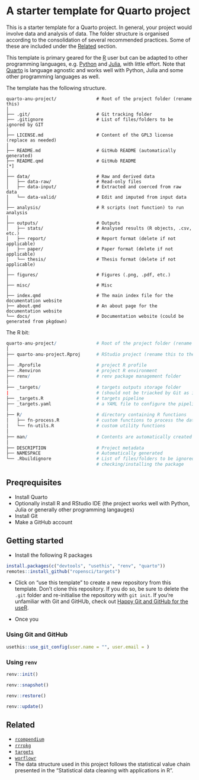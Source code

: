 

<!-- README.md is generated from README.qmd. Please edit that file -->

# A starter template for Quarto project

This is a starter template for a Quarto project. In general, your
project would involve data and analysis of data. The folder structure is
organised according to the consolidation of several recommended
practices. Some of these are included under the [Related](#related)
section.

This template is primary geared for the [R](https://www.r-project.org/)
user but can be adapted to other programming languages,
e.g. [Python](https://www.python.org/) and
[Julia](https://julialang.org/), with little effort. Note that
[Quarto](https://quarto.org/) is language agnostic and works well with
Python, Julia and some other programming languages as well.

The template has the following structure.

    quarto-anu-project/               # Root of the project folder (rename this)
    │
    ├── .git/                         # Git tracking folder
    ├── .gitignore                    # List of files/folders to be ignored by GIT
    │
    ├── LICENSE.md                    # Content of the GPL3 license (replace as needed)
    │
    ├── README.md                     # GitHub README (automatically generated)
    ├── README.qmd                    # GitHub README                                 [*]
    │
    ├── data/                         # Raw and derived data
    │   ├── data-raw/                 # Read-only files
    │   ├── data-input/               # Extracted and coerced from raw data
    │   └── data-valid/               # Edit and imputed from input data
    │
    ├── analysis/                     # R scripts (not function) to run analysis
    │
    ├── outputs/                      # Outputs 
    │   ├── stats/                    # Analysed results (R objects, .csv, etc.)
    │   ├── report/                   # Report format (delete if not applicable)
    │   ├── paper/                    # Paper format (delete if not applicable)
    │   └── thesis/                   # Thesis format (delete if not applicable)
    │
    ├── figures/                      # Figures (.png, .pdf, etc.)
    │
    ├── misc/                         # Misc
    │
    ├── index.qmd                     # The main index file for the documentation website
    ├── about.qmd                     # An about page for the documentation website
    └── docs/                         # Documentation website (could be generated from pkgdown)

The R bit:

``` r
quarto-anu-project/               # Root of the project folder (rename this)
│
├── quarto-anu-project.Rproj      # RStudio project (rename this to the root folder name)
│
├── .Rprofile                     # project R profile
├── .Renviron                     # project R environment
├── renv/                         # renv package management folder
│
├── _targets/                     # targets outputs storage folder 
|                                 # (should not be triacked by Git as it can be large)
├── _targets.R                    # targets pipeline
├── _targets.yaml                 # a YAML file to configure the pipeline
│
├── R/                            # directory containing R functions
│   ├── fn-process.R              # custom functions to process the data
│   └── fn-utils.R                # custom utility functions
│
├── man/                          # Contents are automatically created by roxygen2
│
├── DESCRIPTION                   # Project metadata                              [*]
├── NAMESPACE                     # Automatically generated
└── .Rbuildignore                 # List of files/folders to be ignored while 
                                  # checking/installing the package
```

## Preqrequisites

- Install Quarto
- Optionally install R and RStudio IDE (the project works well with
  Python, Julia or generally other programming langauges)
- Install Git
- Make a GitHub account

## Getting started

- Install the following R packages

``` r
install.packages(c("devtools", "usethis", "renv", "quarto"))
remotes::install_github("ropensci/targets")
```

- Click on “use this template” to create a new repository from this
  template. Don’t clone this repository. If you do so, be sure to delete
  the `.git` folder and re-initialise the repository with `git init`. If
  you’re unfamiliar with Git and GitHUb, check out [Happy Git and GitHub
  for the useR](https://happygitwithr.com/).

- Once you

### Using Git and GitHub

``` r
usethis::use_git_config(user.name = "", user.email = )
```

### Using `renv`

``` r
renv::init()
```

``` r
renv::snapshot()
```

``` r
renv::restore()
```

``` r
renv::update()
```

## Related

- [`rcompendium`](https://frbcesab.github.io/rcompendium/articles/working_with_a_compendium.html)
- [`rrrpkg`](https://github.com/ropensci/rrrpkg)
- [`targets`](https://books.ropensci.org/targets/projects.html)
- [`worflowr`](https://workflowr.github.io/workflowr/articles/wflow-01-getting-started.html)
- The data structure used in this project follows the statistical value
  chain presented in the “Statistical data cleaning with applications in
  R”.
